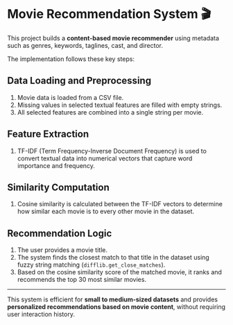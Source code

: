 # Movie Recommendation System 🎬

This project builds a **content-based movie recommender** using metadata such as genres, keywords, taglines, cast, and director.

The implementation follows these key steps:

##  Data Loading and Preprocessing
1. Movie data is loaded from a CSV file.
2. Missing values in selected textual features are filled with empty strings.
3. All selected features are combined into a single string per movie.

##  Feature Extraction
1. TF-IDF (Term Frequency-Inverse Document Frequency) is used to convert textual data into numerical vectors that capture word importance and frequency.

##  Similarity Computation
1. Cosine similarity is calculated between the TF-IDF vectors to determine how similar each movie is to every other movie in the dataset.

##  Recommendation Logic
1. The user provides a movie title.
2. The system finds the closest match to that title in the dataset using fuzzy string matching (`difflib.get_close_matches`).
3. Based on the cosine similarity score of the matched movie, it ranks and recommends the top 30 most similar movies.

---

This system is efficient for **small to medium-sized datasets** and provides **personalized recommendations based on movie content**, without requiring user interaction history.
